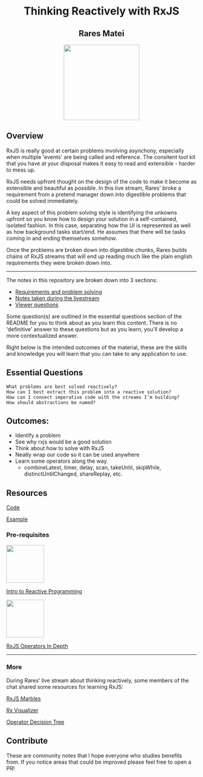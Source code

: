 <h1 align="center">Thinking Reactively with RxJS</h1>
<h2 align="center">Rares Matei</h2>

<p align="center"><img src="https://d2eip9sf3oo6c2.cloudfront.net/tags/images/000/000/375/thumb/rxlogo.png" width="200"></p>


## Overview

RxJS is really good at certain problems involving asynchony, especially when multiple 'events' are being called and reference. The consitent tool kit that you have at your disposal makes it easy to read and extensible - harder to mess up.

RxJS needs upfront thought on the design of the code to make it become as extensible and beautiful as possible. In this live stream, Rares' broke a requirement from a pretend manager down into digestible problems that could be solved immediately. 

A key aspect of this problem solving style is identifying the unkowns upfront so you know how to design your solution in a self-contained, isolated fashion. In this case, separating how the UI is represented as well as how background tasks start/end. He assumes that there will be tasks coming in and ending themselves somehow.

Once the problems are broken down into digestible chunks, Rares builds chains of RxJS streams that will end up reading much like the plain english requirements they were broken down into.

---

The notes in this repository are broken down into 3 sections:   
- [Requirements and problem solving](https://github.com/zacjones93/thinking-reactively-rxjs-livestream-notes/blob/master/break-requirements-down.md)
- [Notes taken during the livestream](https://github.com/zacjones93/thinking-reactively-rxjs-livestream-notes/blob/master/notes.md)
- [Viewer questions](https://github.com/zacjones93/thinking-reactively-rxjs-livestream-notes/blob/master/questions.md)

Some question(s) are outlined in the essential questions section of the README for you to think about as you learn this content. There is no 'definitive' answer to these questions but as you learn, you'll develop a more contextualized answer.

Right below is the intended outcomes of the material, these are the skills and knowledge you will learn that you can take to any application to use.

## Essential Questions
    What problems are best solved reactively?
    How can I best extract this problem into a reactive solution?
    How can I connect imperative code with the streams I’m building?
    How should abstractions be named?

## Outcomes:

- Identify a problem
- See why rxjs would be a good solution
- Think about how to solve with RxJS
- Neatly wrap our code so it can be used anywhere
- Learn some operators along the way.
  - combineLatest, timer, delay, scan, takeUntil, skipWhile, distinctUntilChanged, shareReplay, etc.

## Resources
[Code](https://gitlab.com/rarmatei/egghead-reactive-solutions/tree/master/src/lesson-code)

[Example](https://vigilant-visvesvaraya-945613.netlify.com/)

### Pre-requisites

[<p class=""><img src="https://d2eip9sf3oo6c2.cloudfront.net/series/square_covers/000/000/020/square_480/EGH_IntrotoReactive.png" width="100"></p>
Intro to Reactive Programming
](https://egghead.io/courses/introduction-to-reactive-programming)

[<p ><img src="https://d2eip9sf3oo6c2.cloudfront.net/series/square_covers/000/000/034/square_480/EGH_IntroReactive_sq.png" width="100"></p>
RxJS Operators In Depth](https://egghead.io/courses/rxjs-beyond-the-basics-operators-in-depth)


---
### More

During Rares’ live stream about thinking reactively, some members of the chat shared some resources for learning RxJS:

[RxJS Marbles](https://rxmarbles.com/)

[Rx Visualizer](https://rxviz.com/)

[Operator Decision Tree](https://rxjs.dev/operator-decision-tree)


## Contribute
These are community notes that I hope everyone who studies benefits from. If you notice areas that could be improved please feel free to open a PR!